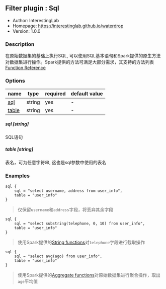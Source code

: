 ## Filter plugin : Sql

* Author: InterestingLab
* Homepage: https://interestinglab.github.io/waterdrop
* Version: 1.0.0

### Description

在原始数据集的基础上执行SQL, 可以使用SQL基本语句和Spark提供的原生方法对数据集进行操作。Spark提供的方法可满足大部分需求，其支持的方法列表[Function Reference](http://spark.apache.org/docs/latest/api/scala/index.html#org.apache.spark.sql.functions$)

### Options

| name | type | required | default value |
| --- | --- | --- | --- |
| [sql](#sql-string) | string | yes | - |
| [table](#table-string) | string | yes | - |

##### sql [string]

SQL语句

##### table [string]

表名，可为任意字符串, 这也是sql参数中使用的表名

### Examples

```
sql {
    sql = "select username, address from user_info",
    table = "user_info"
}
```

> 仅保留`username`和`address`字段，将丢弃其余字段

```
sql {
    sql = "select substring(telephone, 0, 10) from user_info",
    table = "user_info"
}
```

> 使用Spark提供的[String functions](http://spark.apache.org/docs/latest/api/scala/index.html#org.apache.spark.sql.functions$)对`telephone`字段进行截取操作

```
sql {
    sql = "select avg(ago) from user_info",
    table = "user_info"
}
```

> 使用Spark提供的[Aggregate functions](http://spark.apache.org/docs/latest/api/scala/index.html#org.apache.spark.sql.functions$)对原始数据集进行聚合操作，取出`age`平均值